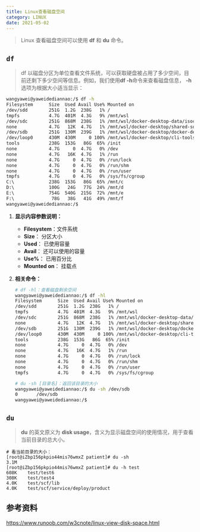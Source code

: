 ```yaml
---
title: Linux查看磁盘空间
category: LINUX
date: 2021-05-02
---
```


> Linux 查看磁盘空间可以使用 **df** 和 **du** 命令。

## `df`

> df 以磁盘分区为单位查看文件系统，可以获取硬盘被占用了多少空间，目前还剩下多少空间等信息。例如，我们使用**df -h**命令来查看磁盘信息， **-h** 选项为根据大小适当显示：

```sh
wangyawei@yaweidediannao:/$ df -h
Filesystem      Size  Used Avail Use% Mounted on
/dev/sdd        251G  1.2G  238G   1% /
tmpfs           4.7G  401M  4.3G   9% /mnt/wsl
/dev/sdc        251G  868M  238G   1% /mnt/wsl/docker-desktop-data/isocache
none            4.7G   12K  4.7G   1% /mnt/wsl/docker-desktop/shared-sockets/host-services
/dev/sdb        251G  130M  239G   1% /mnt/wsl/docker-desktop/docker-desktop-proxy
/dev/loop0      430M  430M     0 100% /mnt/wsl/docker-desktop/cli-tools
tools           238G  153G   86G  65% /init
none            4.7G     0  4.7G   0% /dev
none            4.7G   16K  4.7G   1% /run
none            4.7G     0  4.7G   0% /run/lock
none            4.7G     0  4.7G   0% /run/shm
none            4.7G     0  4.7G   0% /run/user
tmpfs           4.7G     0  4.7G   0% /sys/fs/cgroup
C:\             238G  153G   86G  65% /mnt/c
D:\             100G   24G   77G  24% /mnt/d
E:\             754G  540G  215G  72% /mnt/e
F:\              78G   38G   41G  49% /mnt/f
wangyawei@yaweidediannao:/$
```

1. **显示内容参数说明：**

   - **Filesystem**：文件系统
   - **Size**： 分区大小
   - **Used**： 已使用容量
   - **Avail**： 还可以使用的容量
   - **Use%**： 已用百分比
   - **Mounted on**： 挂载点

2. **相关命令：**

   ```sh
   # df -hl：查看磁盘剩余空间
   wangyawei@yaweidediannao:/$ df -hl
   Filesystem      Size  Used Avail Use% Mounted on
   /dev/sdd        251G  1.2G  238G   1% /
   tmpfs           4.7G  401M  4.3G   9% /mnt/wsl
   /dev/sdc        251G  868M  238G   1% /mnt/wsl/docker-desktop-data/isocache
   none            4.7G   12K  4.7G   1% /mnt/wsl/docker-desktop/shared-sockets/host-services
   /dev/sdb        251G  130M  239G   1% /mnt/wsl/docker-desktop/docker-desktop-proxy
   /dev/loop0      430M  430M     0 100% /mnt/wsl/docker-desktop/cli-tools
   tools           238G  153G   86G  65% /init
   none            4.7G     0  4.7G   0% /dev
   none            4.7G   16K  4.7G   1% /run
   none            4.7G     0  4.7G   0% /run/lock
   none            4.7G     0  4.7G   0% /run/shm
   none            4.7G     0  4.7G   0% /run/user
   tmpfs           4.7G     0  4.7G   0% /sys/fs/cgroup
   
   # du -sh [目录名]：返回该目录的大小
   wangyawei@yaweidediannao:/$ du -sh /dev/sdb
   0       /dev/sdb
   wangyawei@yaweidediannao:/$
   ```

## `du`

> **du** 的英文原义为 **disk usage**，含义为显示磁盘空间的使用情况，用于查看当前目录的总大小。

```shell
# 看当前目录的大小：
[root@iZbp156pkpio44mis76wmxZ patient]# du -sh
3.1M    
[root@iZbp156pkpio44mis76wmxZ patient]# du -h test
608K    test/test6
308K    test/test4
4.0K    test/scf/lib
4.0K    test/scf/service/deploy/product
```

## 参考资料

https://www.runoob.com/w3cnote/linux-view-disk-space.html

